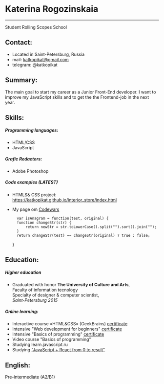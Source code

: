 # Katerina Rogozinskaia
------------------------- 
Student Rolling Scopes School
## Contact: 
* Located in Saint-Petersburg, Russia
* mail: katkopikat@gmail.com
* telegram: @katkopikat

## Summary: 
The main goal to start my career as a Junior Front-End developer. I want to improve my JavaScript skills and to get the the Frontend-job in the next year.

## Skills: 
##### Programming languages:
* HTML/CSS
* JavaScript
##### Grafic Redactors:
* Adobe Photoshop

##### Code examples *(LATEST)*
* HTMLS& CSS project: https://katkopikat.github.io/interior_store/index.html
* My page om [Codewars](https://www.codewars.com/users/katkopikat/completed_solutions)
  

        var isAnagram = function(test, original) {
        function changeStr(str) {
            return newStr = str.toLowerCase().split("").sort().join("");
        }
        return changeStr(test) == changeStr(original) ? true : false;
    }
## Education: 
##### Higher education
* Graduated with honor **The University of Culture and Arts**,  
Faculty of information tecnology  
Specialty of designer & computer scientist,  
*Saint-Petersburg 2015*
##### Online learning:
* Interactive course «HTML&CSS» (GeekBrains) [certificate](https://geekbrains.ru/certificates/934755.en)
* Intensive "Web development for beginners" [certificate](https://geekbrains.ru/certificates/927979.en)
* Intensive "Basics of programming" [certificate](https://geekbrains.ru/certificates/925568.en)
* Video course "Basics of programming"
* Studying learn.javascript.ru
* Studying ["JavaScript + React from 0 to result"](https://www.udemy.com/course/javascript_full/)

## English: 
Pre-intermediate (A2/B1)
